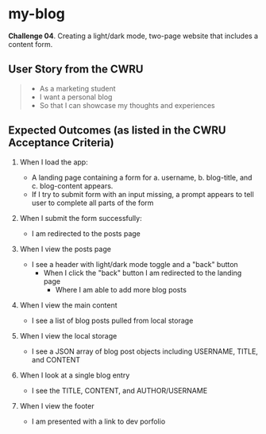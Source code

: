 # my-blog
**Challenge 04**.  Creating a light/dark mode, two-page website that includes a content form.

## User Story from the CWRU 
> - As a marketing student
> - I want a personal blog
> - So that I can showcase my thoughts and experiences

## Expected Outcomes (as listed in the CWRU Acceptance Criteria)
1. When I load the app:
    - A landing page containing a form for a. username, b. blog-title, and c. blog-content appears.
    - If I try to submit form with an input missing, a prompt appears to tell user to complete all parts of the form

2. When I submit the form successfully:
    - I am redirected to the posts page

3. When I view the posts page
    - I see a header with light/dark mode toggle and a "back" button
        - When I click the "back" button I am redirected to the landing page
            - Where I am able to add more blog posts

4. When I view the main content
    - I see a list of blog posts pulled from local storage

5. When I view the local storage
    - I see a JSON array of blog post objects including USERNAME, TITLE, and CONTENT

6. When I look at a single blog entry
    - I see the TITLE, CONTENT, and AUTHOR/USERNAME

7. When I view the footer
    - I am presented with a link to dev porfolio


